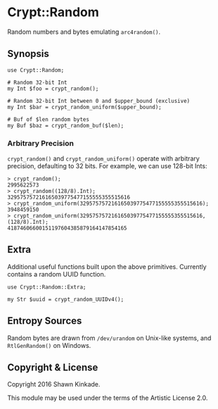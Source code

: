 # Crypt::Random
Random numbers and bytes emulating `arc4random()`.


## Synopsis
```
use Crypt::Random;

# Random 32-bit Int
my Int $foo = crypt_random();

# Random 32-bit Int between 0 and $upper_bound (exclusive)
my Int $bar = crypt_random_uniform($upper_bound);

# Buf of $len random bytes
my Buf $baz = crypt_random_buf($len);
```

### Arbitrary Precision
`crypt_random()` and `crypt_random_uniform()` operate with arbitrary precision,
defaulting to 32 bits. For example, we can use 128-bit Ints:
```
> crypt_random();
2995622573
> crypt_random((128/8).Int);
329575757216165039775477155555355515616
> crypt_random_uniform(329575757216165039775477155555355515616);
3948459150
> crypt_random_uniform(329575757216165039775477155555355515616, (128/8).Int);
41874606600151197604385879164147854165
```

## Extra
Additional useful functions built upon the above primitives. Currently contains
a random UUID function.
```
use Crypt::Random::Extra;

my Str $uuid = crypt_random_UUIDv4();
```

## Entropy Sources
Random bytes are drawn from `/dev/urandom` on Unix-like systems, and `RtlGenRandom()`
on Windows.

## Copyright & License
Copyright 2016 Shawn Kinkade.

This module may be used under the terms of the Artistic License 2.0.
